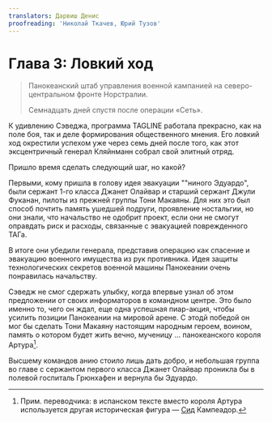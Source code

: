 ```yaml
---
translators: Дарвиш Денис
proofreading: 'Николай Ткачев, Юрий Тузов'
---
```


# Глава 3: Ловкий ход

> Панокеанский штаб управления военной кампанией на северо-центральном фронте Норстралии.
>
> Семнадцать дней спустя после операции «Сеть».

К удивлению Сэведжа, программа TAGLINE работала прекрасно, как на поле боя, так и деле формирования общественного мнения. Его ловкий ход окрестили успехом уже через семь дней после того, как этот эксцентричный генерал Кляйнманн собрал свой элитный отряд.

Пришло время сделать следующий шаг, но какой?

Первыми, кому пришла в голову идея эвакуации ""ниного Эдуардо", были сержант 1-го класса Джанет Олайвар и старший сержант Джули Фуканан, пилоты из прежней группы Тони Макаяны. Для них это был способ почтить память ушедшей подруги, проявление ностальгии, но они знали, что начальство не одобрит проект, если они не смогут оправдать риск и расходы, связанные с эвакуацией поврежденного ТАГа.

В итоге они убедили генерала, представив операцию как спасение и эвакуацию военного имущества из рук противника. Идея защиты технологических секретов военной машины Панокеании очень понравилась начальству.

Сэведж не смог сдержать улыбку, когда впервые узнал об этом предложении от своих информаторов в командном центре. Это было именно то, чего он ждал, еще одна успешная пиар-акция, чтобы усилить позиции Панокеании на мировой арене. С этодй победой он мог бы сделать Тони Макаяну настоящим народным героем, воином, память о котором будет жить вечно, мученицу … панокеанского короля Артура[^1].

Высшему командов анию стоило лишь дать добро, и небольшая группа во главе с сержантом первого класса Джанет Олайвар проникла бы в полевой госпиталь Грюнхафен и вернула бы Эдуардо.

[^1]: Прим. переводчика: в испанском тексте вместо короля Артура используется другая историческая фигура — [Сид](https://ru.m.wikipedia.org/wiki/Сид_Кампеадор) Кампеадор.  

